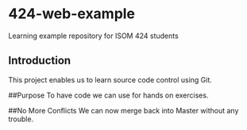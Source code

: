 # 424-web-example
Learning example repository for ISOM 424 students

## Introduction
This project enables us to learn source code control using Git.

##Purpose
To have code we can use for hands on exercises.

##No More Conflicts
We can now merge back into Master without any trouble.
